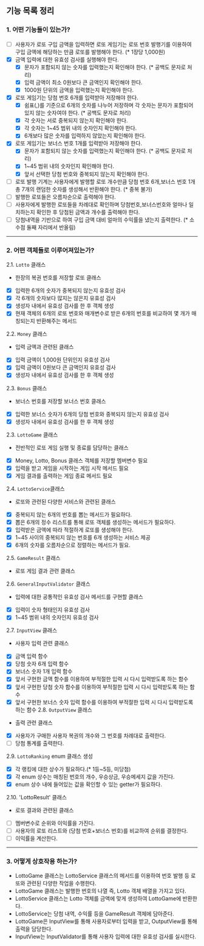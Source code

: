 ## 기능 목록 정리
### 1. 어떤 기능들이 있는가?
- [ ] 사용자가 로또 구입 금액을 입력하면 로또 게임기는 로또 번호 발행기를 이용하여 구입 금액에 해당하는 만큼 로또를 발행해야 한다. (* 1장당 1,000원)
- [x] 금액 입력에 대한 유효성 검사를 실행해야 한다.
  - [x] 문자가 포함되지 않는 숫자를 입력했는지 확인해야 한다. (* 공백도 문자로 처리)
  - [x] 입력 금액이 최소 0원보다 큰 금액인지 확인해야 한다.
  - [x] 1000원 단위의 금액을 입력했는지 확인해야 한다.
- [x] 로또 게임기는 당첨 번호 6개를 입력받아 저장해야 한다.
  - [x] 쉼표(,)를 기준으로 6개의 숫자를 나누어 저장하며 각 숫자는 문자가 포함되어 있지 않는 숫자여야 한다. (* 공백도 문자로 처리)
  - [x] 각 숫자는 서로 중복되지 않는지 확인해야 한다.
  - [x] 각 숫자는 1~45 범위 내의 숫자인지 확인해야 한다.
  - [x] 6개보다 많은 숫자를 입력하지 않았는지 확인해야 한다.
- [x] 로또 게임기는 보너스 번호 1개를 입력받아 저장해야 한다.
  - [x] 문자가 포함되지 않는 숫자를 입력했는지 확인해야 한다. (* 공백도 문자로 처리)
  - [x] 1~45 범위 내의 숫자인지 확인해야 한다.
  - [x] 앞서 선택한 당첨 번호와 중복되지 않는지 확인해야 한다.
- [ ] 로또 발행 기계는 사용자에게 발행할 로또 개수만큼 당첨 번호 6개,보너스 번호 1개 총 7개의 랜덤한 숫자를 생성해서 반환해야 한다. (* 중복 불가)
- [ ] 발행한 로또들은 오름차순으로 출력해야 한다.
- [ ] 사용자에게 발행한 로또들을 차례대로 확인하며 당첨번호,보너스번호와 얼마나 일치하는지 확인한 후 당첨된 금액과 개수를 출력해야 한다.
- [ ] 당첨내역을 기반으로 하여 구입 금액 대비 얼마의 수익률을 냈는지 출력한다. (* 소수점 둘째 자리에서 반올림)
---

### 2. 어떤 객체들로 이루어져있는가?
2.1. `Lotto` 클래스
  - 한장의 복권 번호를 저장할 로또 클래스
  - [x] 입력한 6개의 숫자가 중복되지 않는지 유효성 검사
  - [x] 각 6개의 숫자보다 많지는 않은지 유효성 검사
  - [x] 생성자 내에서 유효성 검사를 한 후 객체 생성
  - [x] 현재 객체의 6개의 로또 번호와 매개변수로 받은 6개의 번호를 비교하여 몇 개가 매칭되는지 반환해주는 메서드

2.2. `Money` 클래스
  - 입력 금액과 관련된 클래스
  - [x] 입력 금액이 1,000원 단위인지 유효성 검사
  - [x] 입력 금액이 0원보다 큰 금액인지 유효성 검사
  - [x] 생성자 내에서 유효성 검사를 한 후 객체 생성

2.3. `Bonus` 클래스
  - 보너스 번호를 저장할 보너스 번호 클래스
  - [x] 입력한 보너스 숫자가 6개의 당첨 번호와 중복되지 않는지 유효성 검사
  - [x] 생성자 내에서 유효성 검사를 한 후 객체 생성

2.3. `LottoGame` 클래스
  - 전반적인 로또 게임 실행 및 종료를 담당하는 클래스
  - [x] Money, Lotto, Bonus 클래스 객체를 저장할 멤버변수 필요
  - [x] 입력을 받고 게임을 시작하는 게임 시작 메서드 필요
  - [x] 게임 결과를 출력하는 게임 종료 메서드 필요

2.4. `LottoService`클래스
  - 로또와 관련된 다양한 서비스와 관련된 클래스
  - [x] 중복되지 않는 6개의 번호를 뽑는 메서드가 필요하다.
  - [x] 뽑은 6개의 정수 리스트를 통해 로또 객체를 생성하는 메서드가 필요하다.
  - [x] 입력받은 금액에 따라 적절하게 로또를 생성해야 한다.
  - [x] 1~45 사이의 중복되지 않는 번호를 6개 생성하는 서비스 제공
  - [x] 6개의 숫자를 오름차순으로 정렬하는 메서드가 필요.

2.5. `GameResult` 클래스
  - 로또 게임 결과 관련 클래스

2.6. `GeneralInputValidator` 클래스
  - 입력에 대한 공통적인 유효성 검사 메서드를 구현할 클래스
  - [x] 입력이 숫자 형태인지 유효성 검사
  - [x] 1~45 범위 내의 숫자인지 유효성 검사

2.7. `InputView` 클래스
  - 사용자 입력 관련 클래스
  - [x] 금액 입력 함수
  - [x] 당첨 숫자 6개 입력 함수
  - [x] 보너스 숫자 1개 입력 함수
  - [x] 앞서 구현한 금액 함수를 이용하여 부적절한 입력 시 다시 입력받도록 하는 함수
  - [x] 앞서 구현한 당첨 숫자 함수를 이용하여 부적절한 입력 시 다시 입력받도록 하는 함수
  - [x] 앞서 구현한 보너스 숫자 입력 함수를 이용하여 부적절한 입력 시 다시 입력받도록 하는 함수
2.8. `OutputView` 클래스
  - 출력 관련 클래스
  - [x] 사용자가 구매한 사용자 복권의 개수와 그 번호를 차례대로 출력한다.
  - [ ] 당첨 통계를 출력한다.

2.9. `LottoRanking` enum 클래스 생성
- [x] 각 랭킹에 대한 상수가 필요하다.(* 1등~5등, 미당첨)
- [x] 각 enum 상수는 매칭된 번호의 개수, 우승상금, 우승메세지 값을 가진다.
- [x] enum 상수 내에 들어있는 값을 확인할 수 있는 getter가 필요하다.

2.10. 'LottoResult' 클래스
- 로또 결과와 관련된 클래스
- [ ] 멤버변수로 순위와 이익률을 가진다.
- [ ] 사용자의 로또 리스트와 (당첨 번호+보너스 번호)를 비교하여 순위를 결정한다.
- [ ] 이익률을 계산한다.

---
### 3. 어떻게 상호작용 하는가?
  - LottoGame 클래스는 LottoService 클래스의 메서드를 이용하여 번호 발행 등 로또와 관련된 다양한 작업을 수행한다.
  - LottoGame 클래스는 발행한 번호의 나열 즉, Lotto 객체 배열을 가지고 있다.
  - LottoService 클래스는 Lotto 객체를 금액에 맞게 생성하여 LottoGame에 반환한다.
  - LottoService는 당첨 내역, 수익률 등을 GameResult 객체에 담아준다.
  - LottoGame은 InputView를 통해 사용자로부터 입력을 받고, OutputView를 통해 출력을 담당한다.
  - InputView는 InputValidator를 통해 사용자 입력에 대한 유효성 검사를 실시한다.